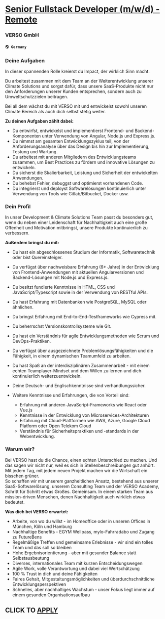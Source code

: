 # [Senior Fullstack Developer (m/w/d) - Remote](https://www.remotewlb.com/apply/senior-fullstack-developer-m-w-d-remote)  
### VERSO GmbH  
#### `🌎 Germany`  

### Deine Aufgaben

In dieser spannenden Rolle kreierst du Impact, der wirklich Sinn macht.  
  
Du arbeitest zusammen mit dem Team an der Weiterentwicklung unserer Climate Solutions und sorgst dafür, dass unsere SaaS-Produkte nicht nur den Anforderungen unserer Kunden entsprechen, sondern auch zu Umweltschutzzielen beitragen.  
  
Bei all dem wächst du mit VERSO mit und entwickelst sowohl unseren Climate Bereich als auch dich selbst stetig weiter.  
  
 **Zu deinen Aufgaben zählt dabei:**  
  

  * Du entwirfst, entwickelst und implementierst Frontend- und Backend-Komponenten unter Verwendung von Angular, Node.js und Express.js.
  * Du nimmst am gesamten Entwicklungszyklus teil, von der Anforderungsanalyse über das Design bis hin zur Implementierung, Testung und Wartung.
  * Du arbeitest mit anderen Mitgliedern des Entwicklungsteams zusammen, um Best Practices zu fördern und innovative Lösungen zu entwickeln.
  * Du sicherst die Skalierbarkeit, Leistung und Sicherheit der entwickelten Anwendungen.
  * Du behebst Fehler, debuggst und optimierst vorhandenen Code.
  * Du integrierst und deployst Softwarelösungen kontinuierlich unter Verwendung von Tools wie Gitlab/Bitbucket, Docker usw.

### Dein Profil

In unser Development & Climate Solutions Team passt du besonders gut, wenn du neben einer Leidenschaft für Nachhaltigkeit auch eine große Offenheit und Motivation mitbringst, unsere Produkte kontinuierlich zu verbessern.  
  
 **Außerdem bringst du mit:**  

  * Du hast ein abgeschlossenes Studium der Informatik, Softwaretechnik oder bist Quereinsteiger.
  * Du verfügst über nachweisbare Erfahrung (6+ Jahre) in der Entwicklung von Frontend-Anwendungen mit aktuellen Angularversionen und Backend-Lösungen mit Node.js und Express.js.
  * Du besitzt fundierte Kenntnisse in HTML, CSS und JavaScript/Typescript sowie in der Verwendung von RESTful APIs.
  * Du hast Erfahrung mit Datenbanken wie PostgreSQL, MySQL oder ähnlichen.
  * Du bringst Erfahrung mit End-to-End-Testframeworks wie Cypress mit.
  * Du beherrschst Versionskontrollsysteme wie Git.
  * Du hast ein Verständnis für agile Entwicklungsmethoden wie Scrum und DevOps-Praktiken.
  * Du verfügst über ausgezeichnete Problemlösungsfähigkeiten und die Fähigkeit, in einem dynamischen Teamumfeld zu arbeiten.
  * Du hast Spaß an der interdisziplinären Zusammenarbeit - mit einem echten Teamplayer-Mindset und dem Willen zu lernen und dich kontinuierlich weiterzuentwickeln. 
  * Deine Deutsch- und Englischkenntnisse sind verhandlungssicher.

  

  * Weitere Kenntnisse und Erfahrungen, die von Vorteil sind:
    * Erfahrung mit anderen JavaScript-Frameworks wie React oder Vue.js
    * Kenntnisse in der Entwicklung von Microservices-Architekturen
    * Erfahrung mit Cloud-Plattformen wie AWS, Azure, Google Cloud Platform oder Open Telekom Cloud
    * Verständnis für Sicherheitspraktiken und -standards in der Webentwicklung.

### Warum wir?

Bei VERSO hast du die Chance, einen echten Unterschied zu machen. Und das sagen wir nicht nur, weil es sich in Stellenbeschreibungen gut anhört. Mit jedem Tag, mit jedem neuen Projekt machen wir die Wirtschaft ein bisschen grüner.  
So schaffen wir mit unserem ganzheitlichen Ansatz, bestehend aus unserer SaaS-Softwarelösung, unserem Consulting Team und der VERSO Academy, Schritt für Schritt etwas Großes. Gemeinsam. In einem starken Team aus mission-driven Menschen, denen Nachhaltigkeit auch wirklich etwas bedeutet.  
  
 **Was dich bei VERSO erwartet:**  
  

  * Arbeite, von wo du willst - im Homeoffice oder in unseren Offices in München, Köln und Hamburg
  * Nachhaltige Benefits - EGYM Wellpass, mylo-Fahrradabo und Zugang zu FutureBens
  * Regelmäßige Treffen und gemeinsame Erlebnisse - wir sind ein tolles Team und das soll so bleiben
  * Hohe Ergebnisorientierung - aber mit gesunder Balance statt Selbstausbeutung
  * Diverses, internationales Team mit kurzen Entscheidungswegen
  * Agile Work, volle Verantwortung und dabei viel Wertschätzung
  * 100 % Trust in dich und deine Fähigkeiten
  * Faires Gehalt, Mitgestaltungsmöglichkeiten und überdurchschnittliche Entwicklungsperspektiven
  * Schnelles, aber nachhaltiges Wachstum - unser Fokus liegt immer auf einem gesunden Organisationsaufbau

  
## CLICK TO [APPLY](https://www.remotewlb.com/apply/senior-fullstack-developer-m-w-d-remote)

